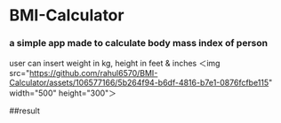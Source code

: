 # BMI-Calculator
### a simple app made to calculate body mass index of person


user can insert weight in kg, height in feet & inches
＜img src="https://github.com/rahul6570/BMI-Calculator/assets/106577166/5b264f94-b6df-4816-b7e1-0876fcfbe115" width="500" height="300"＞




##result

